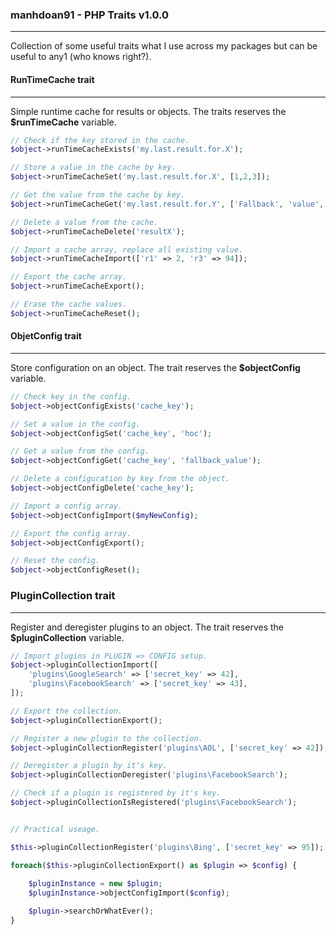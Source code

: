 ### manhdoan91 - PHP Traits v1.0.0
***
Collection of some useful traits what I use across my packages but can be useful to any1 (who knows right?).

#### RunTimeCache trait
***
Simple runtime cache for results or objects. The traits reserves the **$runTimeCache** variable.

```php
// Check if the key stored in the cache.
$object->runTimeCacheExists('my.last.result.for.X');

// Store a value in the cache by key.
$object->runTimeCacheSet('my.last.result.for.X', [1,2,3]);

// Get the value from the cache by key.
$object->runTimeCacheGet('my.last.result.for.Y', ['Fallback', 'value', 'if not found']);

// Delete a value from the cache.
$object->runTimeCacheDelete('resultX');

// Import a cache array, replace all existing value.
$object->runTimeCacheImport(['r1' => 2, 'r3' => 94]);

// Export the cache array.
$object->runTimeCacheExport();

// Erase the cache values.
$object->runTimeCacheReset();
```

#### ObjetConfig trait
***
Store configuration on an object. The trait reserves the **$objectConfig** variable.

```php
// Check key in the config.
$object->objectConfigExists('cache_key');

// Set a value in the config.
$object->objectConfigSet('cache_key', 'hoc');

// Get a value from the config.
$object->objectConfigGet('cache_key', 'fallback_value');

// Delete a configuration by key from the object.
$object->objectConfigDelete('cache_key');

// Import a config array.
$object->objectConfigImport($myNewConfig);

// Export the config array.
$object->objectConfigExport();

// Reset the config.
$object->objectConfigReset();
```


### PluginCollection trait
***
Register and deregister plugins to an object. The trait reserves the **$pluginCollection** variable.

```php
// Import plugins in PLUGIN => CONFIG setup.
$object->pluginCollectionImport([
	'plugins\GoogleSearch' => ['secret_key' => 42],
	'plugins\FacebookSearch' => ['secret_key' => 43],
]);

// Export the collection.
$object->pluginCollectionExport();

// Register a new plugin to the collection.
$object->pluginCollectionRegister('plugins\AOL', ['secret_key' => 42]);

// Deregister a plugin by it's key.
$object->pluginCollectionDeregister('plugins\FacebookSearch');

// Check if a plugin is registered by it's key.
$object->pluginCollectionIsRegistered('plugins\FacebookSearch');


// Practical useage.

$this->pluginCollectionRegister('plugins\Bing', ['secret_key' => 95]);

foreach($this->pluginCollectionExport() as $plugin => $config) {
	
	$pluginInstance = new $plugin;
	$pluginInstance->objectConfigImport($config);

	$plugin->searchOrWhatEver();
}
```